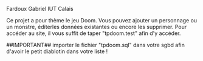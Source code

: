 

Fardoux Gabriel
IUT Calais



Ce projet a pour thème le jeu Doom. Vous pouvez ajouter un personnage ou un monstre, éditerles données existantes ou encore les supprimer.
Pour accéder au site, il vous suffit de taper "tpdoom.test" afin d'y accéder.


##IMPORTANT##
importer le fichier "tpdoom.sql" dans votre sgbd afin d'avoir le petit diablotin dans votre liste !

